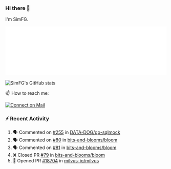 ### Hi there 👋

I'm SimFG.

![Metrics](/metrics.plugin.followup.user.svg)

![SimFG's GitHub stats](https://github-readme-stats.vercel.app/api?username=SimFG&show_icons=true&theme=radical&count_private=true)

📫 How to reach me:

[![Connect on Mail](https://img.shields.io/badge/Ask%20me-anything-1abc9c.svg)](mailto:1142838399@qq.com)

### :zap: Recent Activity

<!--START_SECTION:activity-->
1. 🗣 Commented on [#255](https://github.com/DATA-DOG/go-sqlmock/issues/255) in [DATA-DOG/go-sqlmock](https://github.com/DATA-DOG/go-sqlmock)
2. 🗣 Commented on [#80](https://github.com/bits-and-blooms/bloom/issues/80) in [bits-and-blooms/bloom](https://github.com/bits-and-blooms/bloom)
3. 🗣 Commented on [#81](https://github.com/bits-and-blooms/bloom/issues/81) in [bits-and-blooms/bloom](https://github.com/bits-and-blooms/bloom)
4. ❌ Closed PR [#79](https://github.com/bits-and-blooms/bloom/pull/79) in [bits-and-blooms/bloom](https://github.com/bits-and-blooms/bloom)
5. 💪 Opened PR [#18704](https://github.com/milvus-io/milvus/pull/18704) in [milvus-io/milvus](https://github.com/milvus-io/milvus)
<!--END_SECTION:activity-->

